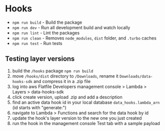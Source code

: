 # Hooks

- `npm run build` - Build the package
- `npm run dev` - Run all development build and watch locally
- `npm run lint` - Lint the packages
- `npm run clean` - Removes `node_modules`, `dist` folder, and `.turbo` caches
- `npm run test` - Run tests

## Testing layer versions

1. build the `/hooks` package `npm run build`
2. move `/hooks/dist` directory to `/Downloads`, rename it `Downloads/data-hooks-sdk` and compress it in a .zip file
3. log into aws Flatfile Developers management console > Lambda > Layers > data-hooks-sdk
4. click create version, upload .zip and add a description
5. find an active data hook id in your local database `data_hooks.lambda_arn` (id starts with "generate:")
6. navigate to Lambda > Functions and search for the data hook by id
7. update the hook's layer version to the new one you just created
8. run the hook in the management console Test tab with a sample payload
